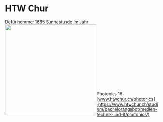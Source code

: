 # HTW Chur

Defür hemmer 1685 Sunnestunde im Jahr
<br><img align="left" width="300" height="300" src="https://github.com/mschaufe/htw/blob/master/etech/readme.gif">
<br><br><br><br><br><br><br><br><br><br><br><br><br>
Photonics 18<br>
[www.htwchur.ch/photonics](https://www.htwchur.ch/studium/bachelorangebot/medien-technik-und-it/photonics/)
